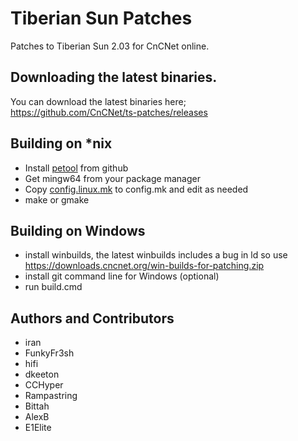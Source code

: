 Tiberian Sun Patches
==================

Patches to Tiberian Sun 2.03 for CnCNet online.

Downloading the latest binaries.
-----------------
You can download the latest binaries here;<br>
https://github.com/CnCNet/ts-patches/releases

Building on *nix
-----------------
 - Install [petool](https://github.com/CnCNet/petool) from github
 - Get mingw64 from your package manager
 - Copy [config.linux.mk](https://github.com/CnCNet/ts-patches/blob/master/config.linux.mk) to config.mk and edit as needed
 - make or gmake

Building on Windows
-------------------
 - install winbuilds, the latest winbuilds includes a bug in ld so use https://downloads.cncnet.org/win-builds-for-patching.zip
 - install git command line for Windows (optional)
 - run build.cmd

Authors and Contributors
-------------------
 - iran
 - FunkyFr3sh
 - hifi
 - dkeeton
 - CCHyper
 - Rampastring
 - Bittah
 - AlexB
 - E1Elite

